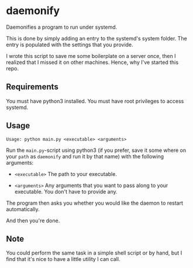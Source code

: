 # daemonify
Daemonifies a program to run under systemd.

This is done by simply adding an entry to the systemd's system folder.
The entry is populated with the settings that you provide.

I wrote this script to save me some boilerplate on a server once, then I realized that I missed it on other machines. 
Hence, why I've started this repo.

## Requirements

You must have python3 installed.
You must have root privileges to access systemd. 

## Usage

```
Usage: python main.py <executable> <arguments>
```

Run the `main.py`-script using python3 (if you prefer, save it some where on your `path` as `daemonify` and run it by that name) with the following arguments:

- `<executable>` The path to your executable.

- `<arguments>` Any arguments that you want to pass along to your executable. You don't have to provide any.

The program then asks you whether you would like the daemon to restart automatically.

And then you're done.

## Note

You could perform the same task in a simple shell script or by hand, but I find that it's nice to have a little utility I can call.
